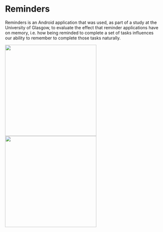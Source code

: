 # Reminders

Reminders is an Android application that was used, as part of a study at the University of Glasgow, to evaluate the effect that reminder applications have on memory, i.e. how being reminded to complete a set of tasks influences our ability to remember to complete those tasks naturally.

<img src="https://raw.githubusercontent.com/florist-gump/Reminders/master/screenshots/reminders1.png" width="300">
<img src="https://raw.githubusercontent.com/florist-gump/Reminders/master/screenshots/Reminders2.png" width="300">
